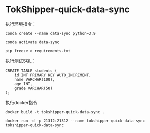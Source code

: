 # TokShipper-quick-data-sync



执行环境指令：

```
conda create --name data-sync python=3.9

conda activate data-sync

pip freeze > requirements.txt
```

执行测试SQL：

```
CREATE TABLE students (
    id INT PRIMARY KEY AUTO_INCREMENT,
    name VARCHAR(100),
    age INT,
    grade VARCHAR(50)
);

```

执行docker指令

```
docker build -t tokshipper-quick-data-sync .

docker run -d -p 21312:21312 --name tokshipper-quick-data-sync tokshipper-quick-data-sync
```

